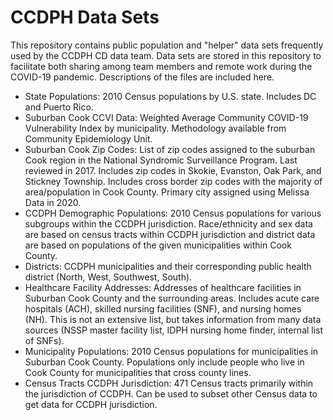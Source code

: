 # CCDPH Data Sets
This repository contains public population and "helper" data sets frequently used by the CCDPH CD data team. Data sets are stored in this repository to facilitate both sharing among team members and remote work during the COVID-19 pandemic. Descriptions of the files are included here.

* State Populations: 2010 Census populations by U.S. state. Includes DC and Puerto Rico.
* Suburban Cook CCVI Data: Weighted Average Community COVID-19 Vulnerability Index by municipality. Methodology available from Community Epidemiology Unit.
* Suburban Cook Zip Codes: List of zip codes assigned to the suburban Cook region in the National Syndromic Surveillance Program. Last reviewed in 2017. Includes zip codes in Skokie, Evanston, Oak Park, and Stickney Township. Includes cross border zip codes with the majority of area/population in Cook County. Primary city assigned using Melissa Data in 2020.
* CCDPH Demographic Populations: 2010 Census populations for various subgroups within the CCDPH jurisdiction. Race/ethnicity and sex data are based on census tracts within CCDPH jurisdiction and district data are based on populations of the given municipalities within Cook County.
* Districts: CCDPH municipalities and their corresponding public health district (North, West, Southwest, South).
* Healthcare Facility Addresses: Addresses of healthcare facilities in Suburban Cook County and the surrounding areas. Includes acute care hospitals (ACH), skilled nursing facilities (SNF), and nursing homes (NH). This is not an extensive list, but takes information from many data sources (NSSP master facility list, IDPH nursing home finder, internal list of SNFs).
* Municipality Populations: 2010 Census populations for municipalities in Suburban Cook County. Populations only include people who live in Cook County for municipalities that cross county lines.
* Census Tracts CCDPH Jurisdiction: 471 Census tracts primarily within the jurisdiction of CCDPH. Can be used to subset other Census data to get data for CCDPH jurisdiction.
